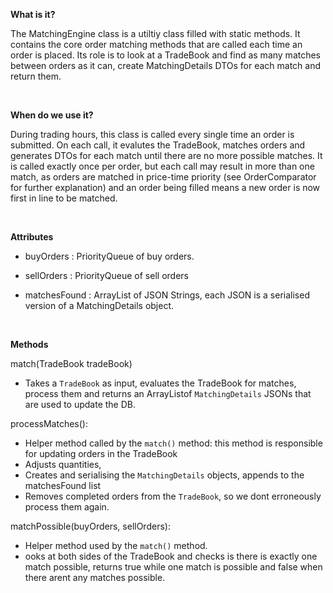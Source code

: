 **What is it?**

The MatchingEngine class is a utiltiy class filled with static methods. 
It contains the core order matching methods that are called each time an order
is placed. Its role is to look at a TradeBook and find as many matches between
orders as it can, create MatchingDetails DTOs for each match and return them.

<br>

**When do we use it?**

During trading hours, this class is called every single time an order is submitted. On each call, it evalutes the TradeBook, matches orders and generates DTOs for each match until there are no more possible matches. It is called exactly once per order, but each call may result in more than one match, as orders are matched in price-time
priority (see OrderComparator for further explanation) and an order being filled means a new order is now first in line to be matched.

<br>

**Attributes**

* buyOrders : PriorityQueue of buy orders.

* sellOrders : PriorityQueue of sell orders
* matchesFound : ArrayList of JSON Strings, each JSON is a serialised version of a MatchingDetails
object.

<br>

**Methods**

match(TradeBook tradeBook)
* Takes a `TradeBook` as input, evaluates the TradeBook for matches, process them and returns an ArrayListof `MatchingDetails` JSONs that are used to update the DB.

processMatches(): 
* Helper method called by the `match()` method: this method is responsible for updating orders in the TradeBook
* Adjusts quantities, 
* Creates and serialising the `MatchingDetails` objects, appends to the matchesFound list
* Removes completed orders from the `TradeBook`, so we dont erroneously process them again.

matchPossible(buyOrders, sellOrders): 

* Helper method used by the `match()` method.
* ooks at both sides of the TradeBook and checks is there is exactly one match possible, returns true while one match is possible and false when there arent any matches possible. 

